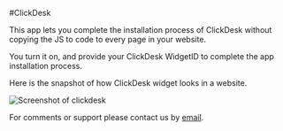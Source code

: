 #ClickDesk

This app lets you complete the installation process of ClickDesk without copying the JS to code to every page in your website.

You turn it on, and provide your ClickDesk WidgetID to complete the app installation process.

Here is the snapshot of how ClickDesk widget looks in a website.


![Screenshot of clickdesk](/images/apps/clickdesk/clickdesk_screenshot.png "Screenshot")

For comments or support please contact us by <a href="mailto:support@clickdesk.com">email</a>.

